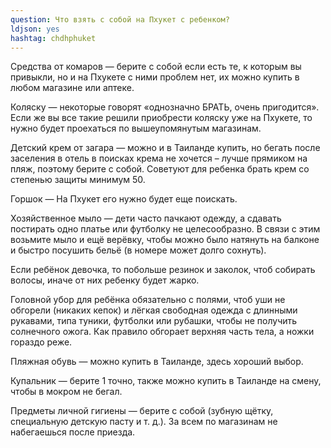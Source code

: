 ```yaml
---
question: Что взять с собой на Пхукет с ребенком?
ldjson: yes
hashtag: chdhphuket
---
```



Средства от комаров — берите с собой если есть те, к которым вы привыкли, но и на Пхукете с ними проблем нет, их можно купить в любом магазине или аптеке.

Коляску — некоторые говорят «однозначно БРАТЬ, очень пригодится». Если же вы все такие решили приобрести коляску уже на Пхукете, то нужно будет проехаться по вышеупомянутым магазинам.

Детский крем от загара — можно и в Таиланде купить, но бегать после заселения в отель в поисках крема не хочется – лучше прямиком на пляж, поэтому берите с собой. Советуют для ребенка брать крем со степенью защиты минимум 50.

Горшок — На Пхукет его нужно будет еще поискать.

Хозяйственное мыло — дети часто пачкают одежду, а сдавать постирать одно платье или футболку не целесообразно. В связи с этим возьмите мыло и ещё верёвку, чтобы можно было натянуть на балконе и быстро посушить бельё (в номере может долго сохнуть).

Если ребёнок девочка, то побольше резинок и заколок, чтоб собирать волосы, иначе от них ребенку будет жарко.

Головной убор для ребёнка обязательно с полями, чтоб уши не обгорели (никаких кепок) и лёгкая свободная одежда с длинными рукавами, типа туники, футболки или рубашки, чтобы не получить солнечного ожога. Как правило обгорает верхняя часть тела, а ножки гораздо реже.

Пляжная обувь — можно купить в Таиланде, здесь хороший выбор.

Купальник — берите 1 точно, также можно купить в Таиланде на смену, чтобы в мокром не бегал.

Предметы личной гигиены — берите с собой (зубную щётку, специальную детскую пасту и т. д.). За всем по магазинам не набегаешься после приезда.
